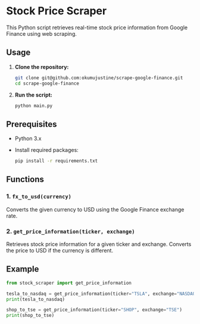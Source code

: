 # Stock Price Scraper

This Python script retrieves real-time stock price information from Google Finance using web scraping.

## Usage

1. **Clone the repository:**

    ```bash
    git clone git@github.com:okumujustine/scrape-google-finance.git
    cd scrape-google-finance
    ```

2. **Run the script:**

    ```bash
    python main.py
    ```

## Prerequisites

- Python 3.x
- Install required packages:

    ```bash
    pip install -r requirements.txt
    ```

## Functions

### 1. `fx_to_usd(currency)`

Converts the given currency to USD using the Google Finance exchange rate.

### 2. `get_price_information(ticker, exchange)`

Retrieves stock price information for a given ticker and exchange.
Converts the price to USD if the currency is different.

## Example

```python
from stock_scraper import get_price_information

tesla_to_nasdaq = get_price_information(ticker="TSLA", exchange="NASDAQ")
print(tesla_to_nasdaq)

shop_to_tse = get_price_information(ticker="SHOP", exchange="TSE")
print(shop_to_tse)

